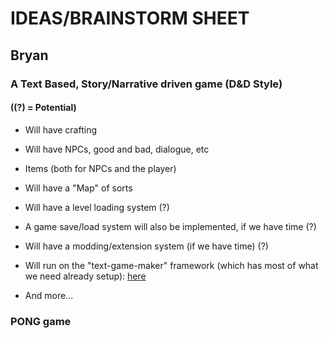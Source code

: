 # IDEAS/BRAINSTORM SHEET

## Bryan

### A Text Based, Story/Narrative driven game (D&D Style)

#### (**(?) = Potential**)

* Will have crafting

* Will have NPCs, good and bad, dialogue, etc

* Items (both for NPCs and the player)

* Will have a "Map" of sorts

* Will have a level loading system (?)

* A game save/load system will also be implemented, if we have time (?)

* Will have a modding/extension system (if we have time) (?)

* Will run on the "text-game-maker" framework (which has most of what we need already setup): [here](https://pypi.org/project/text-game-maker/)

* And more...

### PONG game


